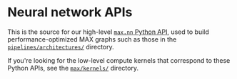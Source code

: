 # Neural network APIs

This is the source for our high-level [`max.nn` Python
API](https://docs.modular.com/max/api/python/nn/), used to build
performance-optimized MAX graphs such as those in the
[`pipelines/architectures/`](../pipelines/architectures/) directory.

If you're looking for the low-level compute kernels that correspond to these
Python APIs, see the [`max/kernels/`](../kernels) directory.

